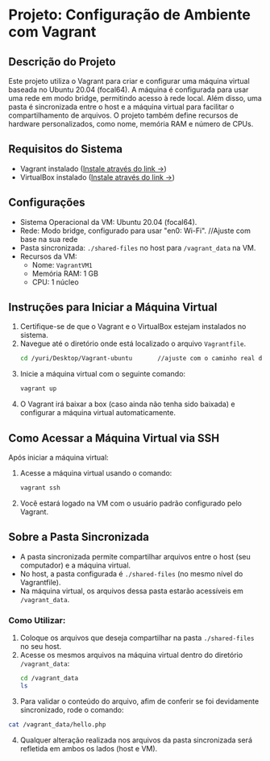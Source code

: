# Projeto: Configuração de Ambiente com Vagrant

## Descrição do Projeto

Este projeto utiliza o Vagrant para criar e configurar uma máquina virtual baseada no Ubuntu 20.04 (focal64). A máquina é configurada para usar uma rede em modo bridge, permitindo acesso à rede local. Além disso, uma pasta é sincronizada entre o host e a máquina virtual para facilitar o compartilhamento de arquivos. O projeto também define recursos de hardware personalizados, como nome, memória RAM e número de CPUs.

## Requisitos do Sistema

- Vagrant instalado ([Instale através do link ->](https://developer.hashicorp.com/vagrant/downloads))
- VirtualBox instalado ([Instale através do link ->](https://www.virtualbox.org/))

## Configurações

- Sistema Operacional da VM: Ubuntu 20.04 (focal64).
- Rede: Modo bridge, configurado para usar "en0: Wi-Fi".  //Ajuste com base na sua rede
- Pasta sincronizada: `./shared-files` no host para `/vagrant_data` na VM.
- Recursos da VM:
  - Nome: `VagrantVM1`
  - Memória RAM: 1 GB
  - CPU: 1 núcleo

## Instruções para Iniciar a Máquina Virtual

1. Certifique-se de que o Vagrant e o VirtualBox estejam instalados no sistema.
2. Navegue até o diretório onde está localizado o arquivo `Vagrantfile`.
   ```bash
   cd /yuri/Desktop/Vagrant-ubuntu       //ajuste com o caminho real de sua máquina
   ```
3. Inicie a máquina virtual com o seguinte comando:
   ```bash
   vagrant up
   ```
4. O Vagrant irá baixar a box (caso ainda não tenha sido baixada) e configurar a máquina virtual automaticamente.

## Como Acessar a Máquina Virtual via SSH

Após iniciar a máquina virtual:

1. Acesse a máquina virtual usando o comando:
   ```bash
   vagrant ssh
   ```
2. Você estará logado na VM com o usuário padrão configurado pelo Vagrant.

## Sobre a Pasta Sincronizada

- A pasta sincronizada permite compartilhar arquivos entre o host (seu computador) e a máquina virtual.
- No host, a pasta configurada é `./shared-files` (no mesmo nível do Vagrantfile).
- Na máquina virtual, os arquivos dessa pasta estarão acessíveis em `/vagrant_data`.

### Como Utilizar:

1. Coloque os arquivos que deseja compartilhar na pasta `./shared-files` no seu host.
2. Acesse os mesmos arquivos na máquina virtual dentro do diretório `/vagrant_data`:
   ```bash
   cd /vagrant_data
   ls
   ```
3. Para validar o conteúdo do arquivo, afim de conferir se foi devidamente sincronizado, rode o comando:
```bash
cat /vagrant_data/hello.php
```
4. Qualquer alteração realizada nos arquivos da pasta sincronizada será refletida em ambos os lados (host e VM).

